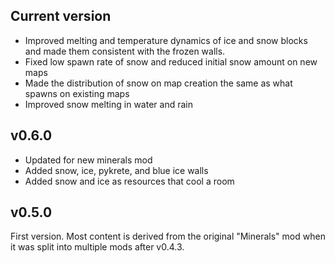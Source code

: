 ## Current version

* Improved melting and temperature dynamics of ice and snow blocks and made them consistent with the frozen walls.
* Fixed low spawn rate of snow and reduced initial snow amount on new maps
* Made the distribution of snow on map creation the same as what spawns on existing maps
* Improved snow melting in water and rain

## v0.6.0

* Updated for new minerals mod
* Added snow, ice, pykrete, and blue ice walls
* Added snow and ice as resources that cool a room

## v0.5.0

First version. Most content is derived from the original "Minerals" mod when it was split into multiple mods after v0.4.3.
